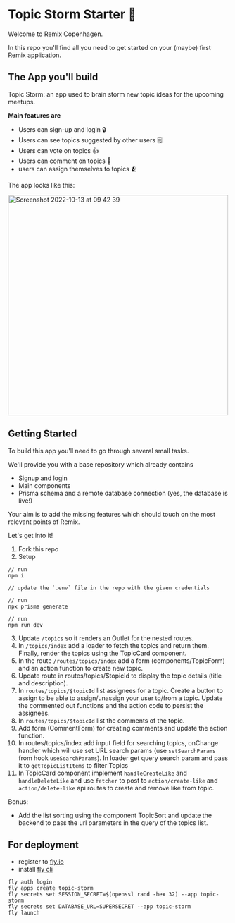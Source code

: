 # Topic Storm Starter 🎉

Welcome to Remix Copenhagen.

In this repo you'll find all you need to get started on your (maybe) first Remix application.

## The App you'll build

Topic Storm: an app used to brain storm new topic ideas for the upcoming meetups.

**Main features are**

- Users can sign-up and login 🔒
- Users can see topics suggested by other users 🗒️
- Users can vote on topics 👍
- Users can comment on topics 🌱
- users can assign themselves to topics 🫂

The app looks like this:

<img width="500" alt="Screenshot 2022-10-13 at 09 42 39" src="https://user-images.githubusercontent.com/14864439/195533592-bf522083-e8db-4339-b9b6-a882a9a8a6b4.png">

## Getting Started

To build this app you'll need to go through several small tasks.

We'll provide you with a base repository which already contains

- Signup and login
- Main components
- Prisma schema and a remote database connection (yes, the database is live!)

Your aim is to add the missing features which should touch on the most relevant points of Remix.

Let's get into it!

1. Fork this repo
2. Setup
```
// run
npm i

// update the `.env` file in the repo with the given credentials

// run
npx prisma generate

// run
npm run dev
```
3. Update `/topics` so it renders an Outlet for the nested routes.
4. In `/topics/index` add a loader to fetch the topics and return them. Finally, render the topics using the TopicCard component.
5. In the route `/routes/topics/index` add a form (components/TopicForm) and an action function to create new topic.
6. Update route in routes/topics/$topicId to display the topic details (title and description).
7. In `routes/topics/$topicId` list assignees for a topic. Create a button to assign to be able to assign/unassign your user to/from a topic. Update the commented out functions and the action code to persist the assignees. 
8. In `routes/topics/$topicId` list the comments of the topic.
9. Add form (CommentForm) for creating comments and update the action function.
10. In  routes/topics/index add input field for searching topics, onChange handler which will use set URL search params (use `setSearchParams` from hook `useSearchParams`). In loader get query search param and pass it to `getTopicListItems` to filter Topics
11. In TopicCard component implement `handleCreateLike` and `handleDeleteLike` and use `fetcher` to post to `action/create-like` and `action/delete-like` api routes to create and remove like from topic.


Bonus:
- Add the list sorting using the component TopicSort and update the backend to pass the url parameters in the query of the topics list.




## For deployment

- register to [fly.io](https://fly.io/)
- install [fly cli](https://fly.io/docs/hands-on/install-flyctl/)

```
fly auth login
fly apps create topic-storm
fly secrets set SESSION_SECRET=$(openssl rand -hex 32) --app topic-storm
fly secrets set DATABASE_URL=SUPERSECRET --app topic-storm
fly launch
```
